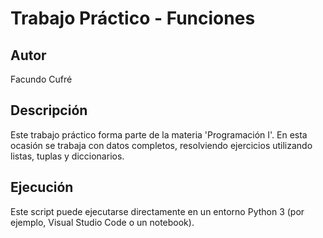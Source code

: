 # Trabajo Práctico - Funciones

## Autor
Facundo Cufré

## Descripción
Este trabajo práctico forma parte de la materia 'Programación I'. En esta ocasión se trabaja con datos completos, resolviendo ejercicios utilizando listas, tuplas y diccionarios.

## Ejecución
Este script puede ejecutarse directamente en un entorno Python 3 (por ejemplo, Visual Studio Code o un notebook).